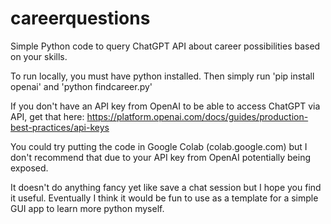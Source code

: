 # careerquestions
Simple Python code to query ChatGPT API about career possibilities based on your skills. 

To run locally, you must have python installed. Then simply run 'pip install openai' and 'python findcareer.py' 

If you don't have an API key from OpenAI to be able to access ChatGPT via API, get that here: https://platform.openai.com/docs/guides/production-best-practices/api-keys 

You could try putting the code in Google Colab (colab.google.com) but I don't recommend that due to your API key from OpenAI potentially being exposed. 

It doesn't do anything fancy yet like save a chat session but I hope you find it useful. Eventually I think it would be fun to use as a template for a simple GUI app to learn more python myself. 
